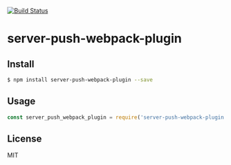[![Build Status](https://travis-ci.org/kaelzhang/server-push-webpack-plugin.svg?branch=master)](https://travis-ci.org/kaelzhang/server-push-webpack-plugin)
<!-- optional appveyor tst
[![Windows Build Status](https://ci.appveyor.com/api/projects/status/github/kaelzhang/server-push-webpack-plugin?branch=master&svg=true)](https://ci.appveyor.com/project/kaelzhang/server-push-webpack-plugin)
-->
<!-- optional npm version
[![NPM version](https://badge.fury.io/js/server-push-webpack-plugin.svg)](http://badge.fury.io/js/server-push-webpack-plugin)
-->
<!-- optional npm downloads
[![npm module downloads per month](http://img.shields.io/npm/dm/server-push-webpack-plugin.svg)](https://www.npmjs.org/package/server-push-webpack-plugin)
-->
<!-- optional dependency status
[![Dependency Status](https://david-dm.org/kaelzhang/server-push-webpack-plugin.svg)](https://david-dm.org/kaelzhang/server-push-webpack-plugin)
-->

# server-push-webpack-plugin

<!-- description -->

## Install

```sh
$ npm install server-push-webpack-plugin --save
```

## Usage

```js
const server_push_webpack_plugin = require('server-push-webpack-plugin')
```

## License

MIT
